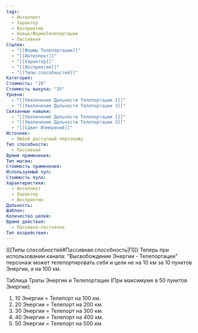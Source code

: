```yaml
---
tags:
  - Интеллект
  - Характер
  - Восприятие
  - Навык/ФормаТелепортации
  - Пассивная
Ссылки:
  - "[[Формы Телепортации]]"
  - "[[Интеллект]]"
  - "[[Характер]]"
  - "[[Восприятие]]"
  - "[[Типы способностей]]"
Категория: 
Стоимость: "20"
Стоимость выкупа: "35"
Уровни:
  - "[[Увеличение Дальности Телепортации 1]]"
  - "[[Увеличение Дальности Телепортации 3]]"
Связанные навыки:
  - "[[Увеличение Дальности Телепортации 1]]"
  - "[[Увеличение Дальности Телепортации 3]]"
  - "[[Сдвиг Измерений]]"
Источник:
  - Любой доступный персонажу
Тип способности:
  - Пассивная
Время применения: 
Тип магии: 
Стоимость применения: 
Используемый пул: 
Стоимость пула: 
Характеристики:
  - Интеллект
  - Характер
  - Восприятие
Дальность: 
Шаблон: 
Количество целей: 
Время действия:
  - Пассивно-постоянно
Тип воздействия:
---
```

([[Типы способностей#Пассивная способность|П]]) Теперь при использовании канала: "Высвобождение Энергии - Телепортации" персонаж может телепортировать себя и цели не на 10 км за 10 пунктов Энергии, а на 100 км. 

Таблица Траты Энергии и Телепортации
(При максимуме в 50 пунктов Энергии):

1. 10 Энергии = Телепорт на 100 км.
2. 20 Энергии = Телепорт на 200 км.
3. 30 Энергии = Телепорт на 300 км.
4. 40 Энергии = Телепорт на 400 км. 
5. 50 Энергии = Телепорт на 500 км.
